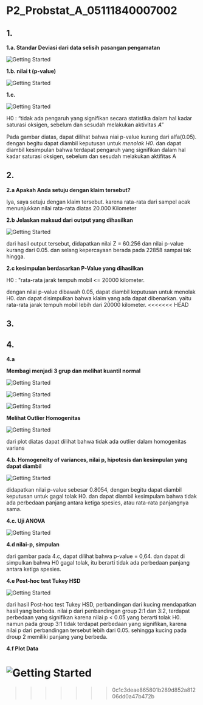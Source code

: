 # P2_Probstat_A_05111840007002

## 1.

**1.a. Standar Deviasi dari data selisih pasangan pengamatan**

![Getting Started](P2/1a.PNG)

**1.b. nilai t (p-value)**

![Getting Started](P2/1b.PNG)

**1.c.**

![Getting Started](P2/1c.PNG)

H0 : “tidak ada pengaruh yang signifikan secara statistika dalam hal kadar saturasi oksigen, sebelum dan sesudah melakukan aktivitas 𝐴”

Pada gambar diatas, dapat dilihat bahwa niai p-value kurang dari alfa(0.05).
dengan begitu dapat diambil keputusan untuk *menolak H0*. dan dapat diambil kesimpulan bahwa  terdapat pengaruh yang signifikan dalam hal kadar saturasi 
oksigen, sebelum dan sesudah melakukan aktifitas A


## 2.

**2.a Apakah Anda setuju dengan klaim tersebut?**

Iya, saya setuju dengan klaim tersebut. karena rata-rata dari sampel acak menunjukkan nilai rata-rata diatas 20.000 Kilometer

**2.b Jelaskan maksud dari output yang dihasilkan**

![Getting Started](P2/2.PNG)

dari hasil output tersebut, didapatkan nilai Z = 60.256 dan nilai p-value kurang dari 0.05. dan selang kepercayaan berada pada 22858 sampai tak hingga.

**2.c  kesimpulan berdasarkan P-Value yang dihasilkan**

H0 : "rata-rata jarak tempuh mobil <= 20000 kilometer.

dengan nilai p-value dibawah 0.05, dapat diambil keputusan untuk menolak H0. dan dapat disimpulkan bahwa klaim yang ada dapat dibenarkan. yaitu rata-rata jarak tempuh mobil lebih dari 20000 kilometer.
<<<<<<< HEAD

## 3.


## 4.
**4.a**

**Membagi menjadi 3 grup dan melihat kuantil normal**

![Getting Started](P2/4a_grup1.PNG)

![Getting Started](P2/4a_grup2.PNG)

![Getting Started](P2/4a_grup3.PNG)

**Melihat Outlier Homogenitas**

![Getting Started](P2/4a_outlayer.PNG)

dari plot diatas dapat dilihat bahwa tidak ada outlier dalam homogenitas varians

**4.b. Homogeneity of variances, nilai p, hipotesis dan kesimpulan yang dapat diambil**

![Getting Started](P2/4b.PNG)

didapatkan nilai p-value sebesar 0.8054, dengan begitu dapat diambil keputusan untuk gagal tolak H0. dan dapat diambil kesimpulam bahwa tidak ada perbedaan panjang antara ketiga spesies, atau rata-rata panjangnya sama.

**4.c. Uji ANOVA**

![Getting Started](P2/4c.PNG)

**4.d nilai-p, simpulan**

dari gambar pada 4.c, dapat dilihat bahwa p-value = 0,64. dan dapat di simpulkan bahwa H0 gagal tolak, itu berarti tidak ada perbedaan panjang antara ketiga spesies.

**4.e  Post-hoc test Tukey HSD**

![Getting Started](P2/4e.PNG)

dari hasil  Post-hoc test Tukey HSD, perbandingan dari kucing mendapatkan hasil yang berbeda. nilai p dari penbandingan group 2:1 dan 3:2, terdapat perbedaan yang signifikan karena nilai p < 0.05 yang berarti tolak H0. namun pada group 3:1 tidak terdapat perbedaan yang signifikan, karena nilai p dari perbandingan tersebut lebih dari 0.05.
sehingga kucing pada droup 2 memiliki panjang yang berbeda.

**4.f Plot Data**

![Getting Started](P2/4f.PNG)
=======
>>>>>>> 0c1c3deae865801b289d852a81206dd0a47b472b
